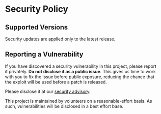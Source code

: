 # Security Policy

## Supported Versions
Security updates are applied only to the latest release.

## Reporting a Vulnerability
If you have discovered a security vulnerability in this project, please report it privately. **Do not disclose it as a public issue.** This gives us time to work with you to fix the issue before public exposure, reducing the chance that the exploit will be used before a patch is released.

Please disclose it at our [security advisory](https://github.com/A-Herzog/TinyFastSimulator-Java/security/advisories/new).

This project is maintained by volunteers on a reasonable-effort basis. As such, vulnerabilities will be disclosed in a best effort base.